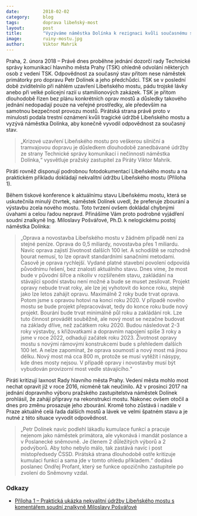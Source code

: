 ```yaml
---
date:         2018-02-02
category:     blog
tags:         doprava libeňský-most
layout:       post
title:        "Vyzýváme náměstka Dolínka k rezignaci kvůli současnému stavu pražských mostů" 
image:        ruiny-mostu.jpg
author:       Viktor Mahrik
---
```


Praha, 2. února 2018 – Právě dnes proběhne jednání dozorčí rady Technické správy komunikací hlavního města Prahy (TSK) ohledně odvolání některých osob z vedení TSK. Odpovědnost za současný stav přitom nese náměstek primátorky pro dopravu Petr Dolínek a jeho předchůdci. TSK se v poslední době zviditelnilo při náhlém uzavření Libeňského mostu, pádu trojské lávky anebo při velké policejní razií u stamilionových zakázek. TSK je přitom dlouhodobě řízen bez plánu konkrétních oprav mostů a důsledky takového jednání nedopadají pouze na veřejné prostředky, ale především na samotnou bezpečnost provozu mostů. Pirátská strana právě proto v minulosti podala trestní oznámení kvůli tragické údržbě Libeňského mostu a vyzývá náměstka Dolínka, aby konečně vyvodil odpovědnost za současný stav.

> „Krizové uzavření Libeňského mostu pro veškerou silniční a tramvajovou dopravu je důsledkem dlouhodobě zanedbávané údržby ze strany Technické správy komunikací i nečinnosti náměstka Dolínka,“ vysvětluje pražský zastupitel za Piráty Viktor Mahrik. 

Piráti rovněž disponují podrobnou fotodokumentací Libeňského mostu a na praktickém příkladu dokládají nekvalitní údržbu Libeňského mostu (Příloha 1).

Během tiskové konference k aktuálnímu stavu Libeňskému mostu, která se uskutečnila minulý čtvrtek, náměstek Dolínek uvedl, že preferuje zbourání a výstavbu zcela nového mostu. Toto tvrzení ovšem dokládal chybnými úvahami a celou řadou nepravd. Přinášíme Vám proto podrobné vyjádření soudní znalkyně Ing. Miloslavy Pošvářové, Ph.D. k nelogickému postoj náměstka Dolínka:

> „Oprava a novostavba Libeňského mostu v žádném případě není za stejné peníze. Oprava do 0,5 miliardy, novostavba přes 1 miliardu. Navíc oprava zajistí životnost dalších 100 let. A schodiště se rozhodně bourat nemusí, to lze opravit standardními sanačními metodami. Časově je oprava rychlejší. Vydané platné stavební povolení odpovídá původnímu řešení, bez znalosti aktuálního stavu. Dnes víme, že most bude v původní šířce a nikoliv v rozšířeném stavu, zakládání na stávající spodní stavbu není možné a bude se muset zesilovat. Projekt opravy nebude trvat roky, ale lze jej vyhotovit do konce roku, stejně jako lze letos zahájit opravu. Maximálně 2 roky bude trvat oprava. Potom jsme s opravou hotovi na konci roku 2020. V případě nového mostu se bude projekt přepracovávat, tedy do konce roku bude nový projekt. Bourání bude trvat minimálně půl roku a zakládání rok. Lze tuto činnost provádět souběžně, ale nový most se nezačne budovat na základy dříve, než začátkem roku 2020. Budou následovat 2-3 roky výstavby, s křižovatkami a dopravním napojení spíše 3 roky a jsme v roce 2022, odhaduji začátek roku 2023. Životnost opravy mostu s novými rámovými konstrukcemi bude s přehledem dalších 100 let. A nelze zapomínat, že oprava soumostí a nový most má jinou délku. Nový most má cca 800 m, protože se musí vytěžit i násypy, kde dnes mosty nejsou. V případě opravy i novostavby musí být vybudován provizorní most vedle stávajícího.“

Piráti kritizují laxnost Rady hlavního města Prahy. Vedení města mohlo most nechat opravit již v roce 2016, nicméně tak neučinilo. Až v prosinci 2017 na jednání dopravního výboru pražského zastupitelstva náměstek Dolínek prohlásil, že zahájí přípravy na rekonstrukci mostu. Nakonec ovšem otočil a dnes pro změnu prosazuje jeho zbourání. Kromě toho zůstává i nadále v Praze aktuálně celá řada dalších mostů a lávek ve velmi špatném stavu a je nutné z této situace vyvodit odpovědnost. 

> „Petr Dolínek navíc podlehl lákadlu kumulace funkcí a pracuje nejenom jako náměstek primátora, ale vykonává i mandát poslance a v Poslanecké sněmovně. Je členem 2 důležitých výborů a 2 podvýborů. Aby toho nebylo málo, tak zastává navíc i post místopředsedy ČSSD. Pirátská strana dlouhodobě ostře kritizuje kumulaci funkcí a sama jde v tomto ohledu příkladem.“ dodává poslanec Ondřej Profant, který se funkce opozičního zastupitele po zvolení do Sněmovny vzdal.

### Odkazy

* [Příloha 1 – Praktická ukázka nekvalitní údržby Libeňského mostu s komentářem soudní znalkyně Miloslavy Pošvářové](/assets/pdf/udrzba-libenskeho-mostu.pdf)

